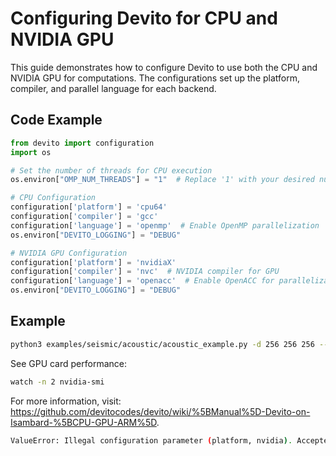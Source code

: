 # Configuring Devito for CPU and NVIDIA GPU

This guide demonstrates how to configure Devito to use both the CPU and NVIDIA GPU for computations. The configurations set up the platform, compiler, and parallel language for each backend.

## Code Example

```python
from devito import configuration
import os

# Set the number of threads for CPU execution
os.environ["OMP_NUM_THREADS"] = "1"  # Replace '1' with your desired number of cores

# CPU Configuration
configuration['platform'] = 'cpu64'
configuration['compiler'] = 'gcc'
configuration['language'] = 'openmp'  # Enable OpenMP parallelization
os.environ["DEVITO_LOGGING"] = "DEBUG"

# NVIDIA GPU Configuration
configuration['platform'] = 'nvidiaX'
configuration['compiler'] = 'nvc'  # NVIDIA compiler for GPU
configuration['language'] = 'openacc'  # Enable OpenACC for parallelization on GPU
os.environ["DEVITO_LOGGING"] = "DEBUG"
```

## Example
```bash
python3 examples/seismic/acoustic/acoustic_example.py -d 256 256 256 --tn 2000
```
See GPU card performance:
```bash
watch -n 2 nvidia-smi
```
For more information, visit: https://github.com/devitocodes/devito/wiki/%5BManual%5D-Devito-on-Isambard-%5BCPU-GPU-ARM%5D.

```bash
ValueError: Illegal configuration parameter (platform, nvidia). Accepted: ['cpu64', 'cpu64-dummy', 'intel64', 'snb', 'ivb', 'hsw', 'bdw', 'knl', 'knl7210', 'skx', 'klx', 'clx', 'clk', 'spr', 'arm', 'graviton2', 'graviton3', 'graviton4', 'm1', 'm2', 'm3', 'amd', 'power8', 'power9', 'gpu', 'nvidiaX', 'amdgpuX', 'intelgpuX', 'pvc', 'intelgpuMAX', 'max1100', 'max1550']
```
